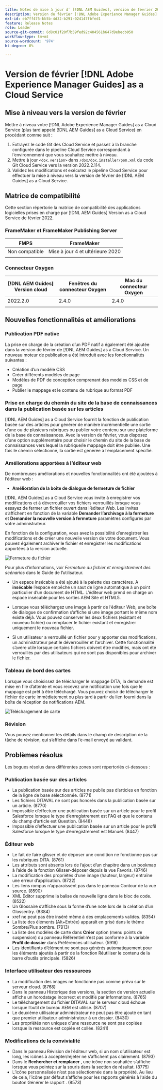 ```yaml
---
title: Notes de mise à jour d’ [!DNL AEM Guides], version de février 2022
description: Version de février [!DNL Adobe Experience Manager Guides] as a Cloud Service
exl-id: eb7ff475-bb5b-4d32-b291-024147fbfed1
feature: Release Notes
role: Leader
source-git-commit: 6d8c01f20f7b59fed92c404561b647d9ebecb050
workflow-type: tm+mt
source-wordcount: '974'
ht-degree: 0%

---
```


# Version de février [!DNL Adobe Experience Manager Guides] as a Cloud Service

## Mise à niveau vers la version de février

Mettre à niveau votre [!DNL Adobe Experience Manager Guides] as a Cloud Service (plus tard appelé [!DNL AEM Guides] as a Cloud Service) en procédant comme suit :
1. Extrayez le code Git des Cloud Service et passez à la branche configurée dans le pipeline Cloud Service correspondant à l’environnement que vous souhaitez mettre à niveau.
1. Mettre à jour `<dox.version>` dans `/dox/dox.installer/pom.xml` du code Git Cloud Service vers la version 2022.2.114.
1. Validez les modifications et exécutez le pipeline Cloud Service pour effectuer la mise à niveau vers la version de février de [!DNL AEM Guides] as a Cloud Service.

## Matrice de compatibilité

Cette section répertorie la matrice de compatibilité des applications logicielles prises en charge par [!DNL AEM Guides] Version as a Cloud Service de février 2022.

### FrameMaker et FrameMaker Publishing Server

| FMPS | FrameMaker |
| --- | --- |
| Non compatible | Mise à jour 4 et ultérieure 2020 |
| | |


### Connecteur Oxygen

| [!DNL AEM Guides] Version cloud | Fenêtres du connecteur Oxygen | Mac du connecteur Oxygen |
| --- | --- | --- |
| 2022.2.0 | 2.4.0 | 2.4.0 |
|  |  |  |


## Nouvelles fonctionnalités et améliorations

### Publication PDF native

La prise en charge de la création d’un PDF natif a également été ajoutée dans la version de février de [!DNL AEM Guides] as a Cloud Service. Un nouveau moteur de publication a été introduit avec les fonctionnalités suivantes :
* Création d’un modèle CSS
* Créer différents modèles de page
* Modèles de PDF de conception comprenant des modèles CSS et de page
* Publier le mappage et le contenu de rubrique au format PDF

### Prise en charge du chemin du site de la base de connaissances dans la publication basée sur les articles

[!DNL AEM Guides] as a Cloud Service fournit la fonction de publication basée sur des articles pour générer de manière incrémentielle une sortie d’une ou de plusieurs rubriques ou publier votre contenu sur une plateforme de la base de connaissances. Avec la version de février, vous disposez d’une option supplémentaire pour choisir le chemin du site de la base de connaissances vers lequel la rubrique/le mappage doit être publiée. Une fois le chemin sélectionné, la sortie est générée à l’emplacement spécifié.

### Améliorations apportées à l’éditeur web

De nombreuses améliorations et nouvelles fonctionnalités ont été ajoutées à l’éditeur web :

* **Amélioration de la boîte de dialogue de fermeture de fichier**

[!DNL AEM Guides] as a Cloud Service vous invite à enregistrer vos modifications et à déverrouiller vos fichiers verrouillés lorsque vous essayez de fermer un fichier ouvert dans l’éditeur Web. Les invites s’affichent en fonction de la variable **Demander l’archivage à la fermeture** et **Demander la nouvelle version à fermeture** paramètres configurés par votre administrateur.

En fonction de la configuration, vous avez la possibilité d’enregistrer les modifications et de créer une nouvelle version de votre document. Vous pouvez également archiver le fichier et enregistrer les modifications apportées à la version actuelle.

![Fermeture du fichier](assets/file-close-save-changes-unlock.png)

Pour plus d’informations, voir *Fermeture du fichier et enregistrement des scénarios* dans le Guide de l’utilisateur.

* Un espace insécable a été ajouté à la palette des caractères.  A **insécable** l’espace empêche un saut de ligne automatique à un point particulier d’un document de HTML. L’éditeur web prend en charge un espace insécable pour les sorties AEM Site et HTML5.

* Lorsque vous téléchargez une image à partir de l’éditeur Web, une boîte de dialogue de confirmation s’affiche si une image portant le même nom existe déjà. Vous pouvez conserver les deux fichiers (existant et nouveau fichier) ou remplacer le fichier existant et enregistrer uniquement le nouveau fichier.

* Si un utilisateur a verrouillé un fichier pour y apporter des modifications, un administrateur peut le déverrouiller et l’archiver. Cette fonctionnalité s’avère utile lorsque certains fichiers doivent être modifiés, mais ont été verrouillés par des utilisateurs qui ne sont pas disponibles pour archiver le fichier.

### Tableau de bord des cartes

Lorsque vous choisissez de télécharger le mappage DITA, la demande est mise en file d’attente et vous recevez une notification une fois que le mappage est prêt à être téléchargé. Vous pouvez choisir de télécharger le fichier de carte immédiatement ou plus tard à partir du lien fourni dans la boîte de réception de notifications AEM.

![Téléchargement de carte](assets/download-map-prompt.png)

### Révision

Vous pouvez mentionner les détails dans le champ de description de la tâche de révision, qui s’affiche dans l’e-mail envoyé au validant.

## Problèmes résolus

Les bogues résolus dans différentes zones sont répertoriés ci-dessous :

### Publication basée sur des articles

* La publication basée sur des articles ne publie pas d’articles en fonction de la ligne de base sélectionnée. (8771)
* Les fichiers DITAVAL ne sont pas honorés dans la publication basée sur un article. (8770)
* Impossible d’effectuer une publication basée sur un article pour le profil Salesforce lorsque le type d’enregistrement est FAQ et que le contenu du champ d’article est Question. (8448)
* Impossible d’effectuer une publication basée sur un article pour le profil Salesforce lorsque le type d’enregistrement est Manuel. (8447)

### Éditeur web

* Le fait de faire glisser et de déposer une condition ne fonctionne pas sur les rubriques DITA. (8761)
* Les attributs sont absents lors de l’ajout d’un chapitre dans un bookmap à l’aide de la fonction Glisser-déposer depuis la vue Favoris. (8746)
* La modification des propriétés d’une image (hauteur, largeur) entraîne une erreur d’application. (8722)
* Les liens rompus n’apparaissent pas dans le panneau Contour de la vue source. (8590)
* XML Editor supprime la balise de nouvelle ligne dans le bloc de code. (8522)
* Un Glossaire s’affiche sous la forme d’une note lors de la création d’un Glossentry. (8384)
* xref ne peut pas être inséré même à des emplacements valides. (8354)
* La liste des éléments (Alt+Entrée) apparaît en grisé dans le thème Sombre/Plus sombre. (7913)
* La liste des modèles de carte dans **Créer** option (menu points de suspension) du panneau Référentiel n’est pas conforme à la variable **Profil de dossier** dans Préférences utilisateur. (5918)
* Les identifiants d’élément ne sont pas générés automatiquement pour les éléments ajoutés à partir de la fonction Réutiliser le contenu de la barre d’outils principale. (5826)

### Interface utilisateur des ressources

* La modification des images ne fonctionne pas comme prévu sur le serveur cloud. (8768)
* Dans le panneau Historique des versions, la section de version actuelle affiche un horodatage incorrect et modifié par informations. (8765)
* Le téléchargement du fichier DITAVAL sur le serveur cloud échoue lorsque l’outil de bureau AEM est utilisé. (8707)
* Le deuxième utilisateur administrateur ne peut pas être ajouté en tant que premier utilisateur administrateur à un dossier. (8430)
* Les propriétés non uniques d’une ressource ne sont pas copiées lorsque la ressource est copiée et collée. (8241)

### Modifications de la convivialité

* Dans le panneau Révision de l’éditeur web, si un nom d’utilisateur est long, les icônes à accepter/rejeter ne s’affichent pas clairement. (8793)
* Dans le **Rechercher et remplacer** , une icône non souhaitée s’affiche lorsque vous pointez sur la souris dans la section de résultat. (8775)
* L’icône personnalisée n’est pas sélectionnée dans la propriété. Au lieu de cela, l’icône par défaut s’affiche pour les rapports générés à l’aide du bouton Générer le rapport . (8573)
